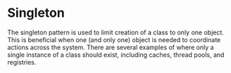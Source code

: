 # Singleton
<p>
The singleton pattern is used to limit creation of a class to only one object. This is beneficial when one (and only one) object is needed to coordinate actions across the system. There are several examples of where only a single instance of a class should exist, including caches, thread pools, and registries.
</p>
